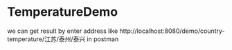 # TemperatureDemo
we can get result by enter address like http://localhost:8080/demo/country-temperature/江苏/泰州/泰兴 in postman
